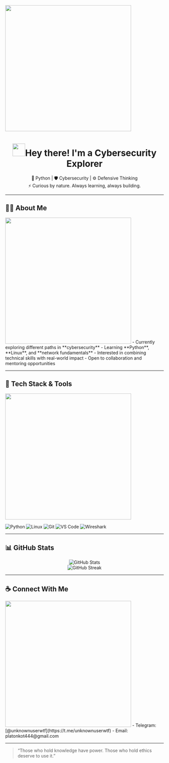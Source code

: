 <img src="https://giphy.com/gifs/VRxjB5QCnOFp4FcyFG" width="400">
<h1 align="center"><img src="https://media.giphy.com/media/hvRJCLFzcasrR4ia7z/giphy.gif" width="40">Hey there! I'm a Cybersecurity Explorer</h1>

<p align="center">
  🔐 Python | 🛡️ Cybersecurity | ⚙️ Defensive Thinking<br>
  ⚡ Curious by nature. Always learning, always building.
</p>

---

## 🧑‍💻 About Me
<img src="https://media.giphy.com/media/qgQUggAC3Pfv687qPC/giphy.gif" width="400">
- Currently exploring different paths in **cybersecurity**  
- Learning **Python**, **Linux**, and **network fundamentals**  
- Interested in combining technical skills with real-world impact  
- Open to collaboration and mentoring opportunities  

---

## 🧰 Tech Stack & Tools

<img src="https://media.giphy.com/media/iIqmM5tTjmpOB9mpbn/giphy.gif" width="400">

![Python](https://img.shields.io/badge/Python-3776AB?style=for-the-badge&logo=python&logoColor=white)
![Linux](https://img.shields.io/badge/Linux-FCC624?style=for-the-badge&logo=linux&logoColor=black)
![Git](https://img.shields.io/badge/Git-F05032?style=for-the-badge&logo=git&logoColor=white)
![VS Code](https://img.shields.io/badge/VSCode-007ACC?style=for-the-badge&logo=visual-studio-code&logoColor=white)
![Wireshark](https://img.shields.io/badge/Wireshark-1679A7?style=for-the-badge&logo=wireshark&logoColor=white)

---

## 📊 GitHub Stats
<p align="center">
  <img src="https://github-readme-stats.vercel.app/api?username=LynxFlow&show_icons=true&theme=radical" alt="GitHub Stats">
  <br>
  <img src="https://github-readme-streak-stats.herokuapp.com/?user=LynxFlow&theme=radical" alt="GitHub Streak">
</p>

---

## ☕ Connect With Me
<img src="https://media.giphy.com/media/LmNwrBhejkK9EFP504/giphy.gif" width="400">
- Telegram: [@unknownuserwtf](https://t.me/unknownuserwtf)
- Email: platonkot444@gmail.com

---

> “Those who hold knowledge have power. Those who hold ethics deserve to use it.”
